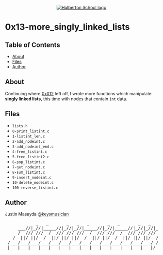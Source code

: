 <p align="center">
  <a href=#>
    <img src="https://intranet.hbtn.io/assets/holberton-logo-full-black-157ccfa3d2134776c1e3f78c0fe682968e8848b64fcacc6187976044f75f35a8.png" alt="Holberton School logo">
  </a>
</p>

# 0x13-more_singly_linked_lists

## Table of Contents
* [About](#about)
* [Files](#files)
* [Author](#author)

## About
Continuing where [0x012](https://github.com/keysmusician/holbertonschool-low_level_programming/tree/main/0x12-singly_linked_lists) left off, I wrote more functions which manipulate **singly linked lists**, this time with nodes that contain `int` data.

## Files
* `lists.h`
* `0-print_listint.c`
* `1-listint_len.c`
* `2-add_nodeint.c`
* `3-add_nodeint_end.c`
* `4-free_listint.c`
* `5-free_listint2.c`
* `6-pop_listint.c`
* `7-get_nodeint.c`
* `8-sum_listint.c`
* `9-insert_nodeint.c`
* `10-delete_nodeint.c`
* `100-reverse_listint.c`

## Author
Justin Masayda [@keysmusician](https://github.com/keysmusician)
<pre align="center">
            _   _       _   _   _       _   _       _   _   _      
     ___//|_//|_____//|_//|_//|_____//|_//|_____//|_//|_//|___
     /  /// ///  /  /// /// ///  /  /// ///  /  /// /// ///  / |
   /  ||/ ||/  /  ||/ ||/ ||/  /  ||/ ||/  /  ||/ ||/ ||/  / /
 /___/___/___/___/___/___/___/___/___/___/___/___/___/___/ /
|___|___|___|___|___|___|___|___|___|___|___|___|___|___|/
</pre>
<p><span style="font-family: 'Lucida Console'; line-height: 14px; font-size: 14px; display: inline-block;">&nbsp;</span></p>

